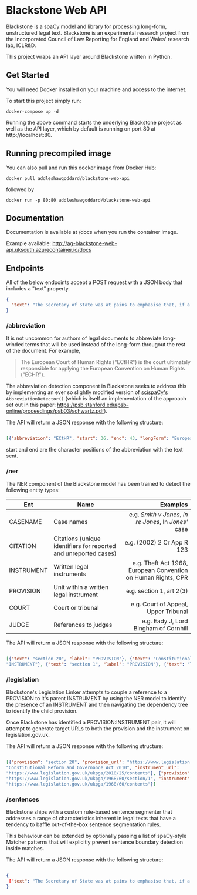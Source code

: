 # Blackstone Web API

Blackstone is a spaCy model and library for processing long-form, unstructured legal text. Blackstone is an experimental research project from the Incorporated Council of Law Reporting for England and Wales' research lab, ICLR&D.

This project wraps an API layer around Blackstone written in Python.  

## Get Started

You will need Docker installed on your machine and access to the internet. 

To start this project simply run:

`docker-compose up -d`

Running the above command starts the underlying Blackstone project as well as the API layer, which by default is running on port 80 at http://localhost:80.

## Running precompiled image

You can also pull and run this docker image from Docker Hub:

```docker pull addleshawgoddard/blackstone-web-api```

followed by

```docker run -p 80:80 addleshawgoddard/blackstone-web-api```

## Documentation

Documentation is available at /docs when you run the container image.

Example available: http://ag-blackstone-web-api.uksouth.azurecontainer.io/docs


## Endpoints

All of the below endpoints accept a POST request with a JSON body that includes a "text" property. 

```json
{
  "text": "The Secretary of State was at pains to emphasise that, if a withdrawal agreement is made, it is very likely to be a treaty requiring ratification and as such would have to be submitted for review by Parliament, acting separately, under the negative resolution procedure set out in section 20 of the Constitutional Reform and Governance Act 2010. Theft is defined in section 1 of the Theft Act 1968"
}
```

### /abbreviation

It is not uncommon for authors of legal documents to abbreviate long-winded terms that will be used instead of the long-form througout the rest of the document. For example,

> The European Court of Human Rights ("ECtHR") is the court ultimately responsible for applying the European Convention on Human Rights ("ECHR"). 

The abbreviation detection component in Blackstone seeks to address this by implementing an ever so slightly modified version of [scispaCy's](https://allenai.github.io/scispacy/) `AbbreviationDetector()` (which is itself an implementation of the approach set out in this paper: https://psb.stanford.edu/psb-online/proceedings/psb03/schwartz.pdf).

The API will return a JSON response with the following structure: 

```json

[{"abbreviation": "ECtHR", "start": 36, "end": 43, "longForm": "European Court of Human Rights" }]

```

start and end are the character positions of the abbreviation with the text sent.

### /ner

The NER component of the Blackstone model has been trained to detect the following entity types:

| Ent        | Name           | Examples  |
| ------------- |-------------| -----:|
| CASENAME    | Case names | e.g. *Smith v Jones*, *In re Jones*, In *Jones'* case |
| CITATION      | Citations (unique identifiers for reported and unreported cases)     |   e.g. (2002) 2 Cr App R 123 |
| INSTRUMENT | Written legal instruments     |    e.g. Theft Act 1968, European Convention on Human Rights, CPR |
| PROVISION | Unit within a written legal instrument   |    e.g. section 1, art 2(3) |
| COURT | Court or tribunal   |    e.g. Court of Appeal, Upper Tribunal |
| JUDGE | References to judges |    e.g. Eady J, Lord Bingham of Cornhill |

The API will return a JSON response with the following structure: 

```json

[{"text": "section 20", "label": "PROVISION"}, {"text": "Constitutional Reform and Governance Act 2010", "label":
"INSTRUMENT"}, {"text": "section 1", "label": "PROVISION"}, {"text": "Theft Act 1968", "label": "INSTRUMENT"}]

```

### /legislation

Blackstone's Legislation Linker attempts to couple a reference to a PROVISION to it's parent INSTRUMENT by using the NER model to identify the presence of an INSTRUMENT and then navigating the dependency tree to identify the child provision.

Once Blackstone has identified a PROVISION:INSTRUMENT pair, it will attempt to generate target URLs to both the provision and the instrument on legislation.gov.uk.

The API will return a JSON response with the following structure: 

```json

[{"provision": "section 20", "provision_url": "https://www.legislation.gov.uk/ukpga/2010/25/section/20", "instrument":
"Constitutional Reform and Governance Act 2010", "instrument_url":
"https://www.legislation.gov.uk/ukpga/2010/25/contents"}, {"provision": "section 1", "provision_url":
"https://www.legislation.gov.uk/ukpga/1968/60/section/1", "instrument": "Theft Act 1968", "instrument_url":
"https://www.legislation.gov.uk/ukpga/1968/60/contents"}]

```


### /sentences

Blackstone ships with a custom rule-based sentence segmenter that addresses a range of characteristics inherent in legal texts that have a tendency to baffle out-of-the-box sentence segmentation rules.

This behaviour can be extended by optionally passing a list of spaCy-style Matcher patterns that will explicitly prevent sentence boundary detection inside matches.

The API will return a JSON response with the following structure: 

```json

{
 ["text": "The Secretary of State was at pains to emphasise that, if a withdrawal agreement is made, it is very likely to be a treaty requiring ratification and as such would have to be submitted for review by Parliament, acting separately, under the negative resolution procedure set out in section 20 of the Constitutional Reform and Governance Act 2010.", "text": "Theft is defined in section 1 of the Theft Act 1968"]
}

```
